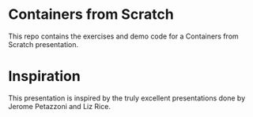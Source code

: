 # Containers from Scratch #

This repo contains the exercises and demo code for a Containers from Scratch presentation.

# Inspiration #

This presentation is inspired by the truly excellent presentations done by Jerome Petazzoni and Liz Rice.

